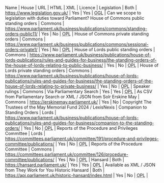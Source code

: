 Name | House | URL | HTML | XML | Licence | 
Legislation | Both | https://www.legislation.gov.uk/ | Yes | Yes | <abbr title="Open Government Licence">OGL</abbr> | Can we scope to legislation with duties toward Parliament?
House of Commons public standing orders | Commons | https://www.parliament.uk/business/publications/commons/standing-orders-public11/ | Yes | No | <abbr title="Open Parliament Licence">OPL</abbr> | 
House of Commons private standing orders | Commons | https://www.parliament.uk/business/publications/commons/sessional-orders-private1/ | Yes | No | <abbr title="Open Parliament Licence">OPL</abbr> | 
House of Lords public standing orders | Commons | https://www.parliament.uk/business/publications/house-of-lords-publications/rules-and-guides-for-business/the-standing-orders-of-the-house-of-lords-relating-to-public-business/ | Yes | No | <abbr title="Open Parliament Licence">OPL</abbr> | 
House of Lords private standing orders | Commons | https://www.parliament.uk/business/publications/house-of-lords-publications/rules-and-guides-for-business/the-standing-orders-of-the-house-of-lords-relating-to-private-business/ | Yes | No | <abbr title="Open Parliament Licence">OPL</abbr> | 
Speaker rulings | Commons | Via Parliamentary Search | Yes | Yes | <abbr title="Open Parliament Licence">OPL</abbr> | As CSV from Parliamentary Search or XML / JSON from Solr
Erskine May | Commons | https://erskinemay.parliament.uk/ | Yes | No | Copyright The Trustees of the May Memorial Fund 2024 / LexisNexis |
Companion to Standing Orders | Lords | https://www.parliament.uk/business/publications/house-of-lords-publications/rules-and-guides-for-business/companion-to-the-standing-orders/ | Yes | No | <abbr title="Open Parliament Licence">OPL</abbr> | 
Reports of the Procedure and Privileges Committee | Lords | https://committees.parliament.uk/committee/191/procedure-and-privileges-committee/publications/ | Yes | No | <abbr title="Open Parliament Licence">OPL</abbr> |
Reports of the Procedure Committee | Commons | https://committees.parliament.uk/committee/126/procedure-committee/publications/ | Yes | No | <abbr title="Open Parliament Licence">OPL</abbr> |
Hansard | Both | https://hansard.parliament.uk/ | Yes | Yes | <abbr title="Open Parliament Licence">OPL</abbr> | Available as XML / JSON from They Work for You
Historic Hansard | Both | https://api.parliament.uk/historic-hansard/index.html | Yes | No | <abbr title="Open Parliament Licence">OPL</abbr> | 

